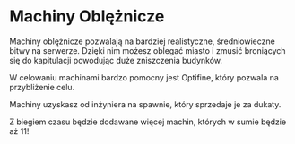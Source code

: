# Machiny Oblężnicze

Machiny oblężnicze pozwalają na bardziej realistyczne, średniowieczne bitwy na serwerze. Dzięki nim możesz oblegać miasto i zmusić broniących się do kapitulacji powodując duże zniszczenia budynków.

W celowaniu machinami bardzo pomocny jest Optifine, który pozwala na przybliżenie celu.

Machiny uzyskasz od inżyniera na spawnie, który sprzedaje je za dukaty.

Z biegiem czasu będzie dodawane więcej machin, których w sumie będzie aż 11!
